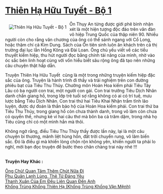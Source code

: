 <a href="https://utruyen.com/truyen/thien-ha-huu-tuyet-bo-1/20284/" title="Thiên Hạ Hữu Tuyết - Bộ 1"><h1>Thiên Hạ Hữu Tuyết - Bộ 1</h1></a><div style="display:table"><img align="right" style="float: left; padding: 10px;" src="https://utruyen.com/images/story/200x260/thien-ha-huu-tuyet-bo-1.jpg" alt="Thiên Hạ Hữu Tuyết - Bộ 1">Ôn Thụy An từng được giới phê bình nhận xét là một hiện tượng độc đáo trên văn đàn võ hiệp Trung Quốc của thập niên 90. Nhiều người còn cho rằng văn chương của ông có thể sánh ngang với Cổ Long, hoặc thậm chí cả Kim Dung. Sách của Ôn tiên sinh luôn ăn khách trên cả thị trường đại lục lẫn Hồng Kông và Đài Loan. Ông chủ yếu viết về các tiểu thuyết kiếm hiệp, thu hút người đọc bằng chính tài năng của mình, nhờ vào óc sắc bén linh hoạt cùng với vốn hiểu biết sâu rộng ông đã tạo nên những câu chuyện thật hấp dẫn.<p></p>Truyện Thiên Hạ Hữu Tuyết  cũng là một trong những truyện kiếm hiệp đặc sắc của ông. Truyện là hành trình đi thấy và trải nghiệm trên con đường phiêu bạt của Tiêu Thu Thủy. Chưởng môn Hoán Hoa kiếm phái Tiêu Tây Lâu có ba người con trai, một người con gái. Con trai trưởng Tiêu Dịch Nhân danh chấn giang hồ, trong lớp trẻ tuổi sợ rằng không có ai có trí tuệ, mưu lược bằng Tiêu Dịch Nhân. Con trai thứ hai Tiêu Khai Nhận trầm tĩnh lão luyện, được dự đoán là thần bảo hộ của Hoán Hoa kiếm phái. Con trai thứ ba Tiêu Thu Thủy, trong giang hồ còn chưa thành danh, trong võ lâm còn chưa có quyền thế, nhưng kẻ vì hai câu thơ mà bôn ba cả trăm dặm, trong nhà họ Tiêu cũng chỉ có một mình hắn mà thôi.<p></p>Không ngờ rằng, điều Tiêu Thu Thủy thấy được lần này, lại là một câu chuyện bi thương, mãnh liệt hùng hồn, đất trời chuyển rung, võ lâm biến sắc. Đó là điều gì mà khiến lòng chộn rộn không yên, khiến người ta phải lo nghĩ, mời bạn đọc truyện để bước theo chân chàng trai này nhé !!!</div><p><br><b>Truyện Hay Khác :</b></p><a href="https://utruyen.com/truyen/ong-chu-quan-tam-them-chut-nua-di/20314/" alt="Ông Chủ! Quan Tâm Thêm Chút Nữa Đi">Ông Chủ! Quan Tâm Thêm Chút Nữa Đi</a><br/><a href="https://github.com/quanluxury/ngontinhhot/tree/master/truyenhay/17374/" alt="Phu Quân Lạnh Lùng, Thê Tử Đáng Yêu">Phu Quân Lạnh Lùng, Thê Tử Đáng Yêu</a><br/><a href="https://github.com/quanluxury/ngontinhhot/tree/master/truyenhay/17050/" alt="Thanh Xuân Của Em Đều Liên Quan Đến Anh">Thanh Xuân Của Em Đều Liên Quan Đến Anh</a><br/><a href="https://github.com/quanluxury/ngontinhhot/tree/master/truyenhay/18954/" alt="Khống Trùng Khống Thiên Hạ (Khống Trùng Khống Vận Mệnh)">Khống Trùng Khống Thiên Hạ (Khống Trùng Khống Vận Mệnh)</a><br/>